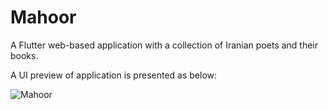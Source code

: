 # Mahoor
A Flutter web-based application with a collection of Iranian poets and their books.

A UI preview of application is presented as below:

![Mahoor](https://user-images.githubusercontent.com/36487462/105383552-78cac780-5c26-11eb-8db1-4d60bc15047e.png)
